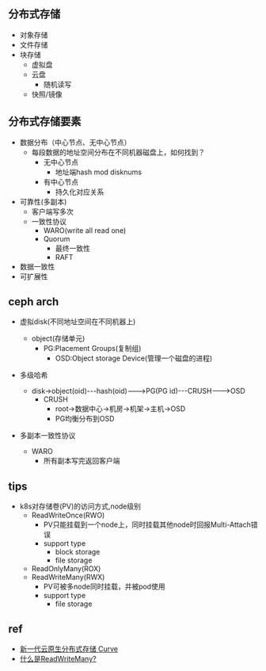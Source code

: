 ## 分布式存储
+ 对象存储
+ 文件存储
+ 块存储
    + 虚拟盘
    + 云盘
        + 随机读写
    + 快照/镜像

## 分布式存储要素
+ 数据分布（中心节点、无中心节点）
    + 每段数据的地址空间分布在不同机器磁盘上，如何找到？
        + 无中心节点
            + 地址端hash mod disknums
        + 有中心节点
            + 持久化对应关系
+ 可靠性(多副本)
    + 客户端写多次
    + 一致性协议
        + WARO(write all read one)
        + Quorum
            + 最终一致性
            + RAFT
+ 数据一致性
+ 可扩展性


## ceph arch

+ 虚拟disk(不同地址空间在不同机器上)
    + object(存储单元)
        + PG:Placement Groups(复制组)
            + OSD:Object storage Device(管理一个磁盘的进程)

+ 多级哈希
    + disk->object(oid)---hash(oid)--->PG(PG id)---CRUSH--->OSD
        + CRUSH
            + root->数据中心->机房->机架->主机->OSD
            + PG均衡分布到OSD

+ 多副本一致性协议
    + WARO
        + 所有副本写完返回客户端

## tips
+ k8s对存储卷(PV)的访问方式,node级别
    + ReadWriteOnce(RWO)
        + PV只能挂载到一个node上，同时挂载其他node时回报Multi-Attach错误
        + support type
            + block storage
            + file storage
    + ReadOnlyMany(ROX)
    + ReadWriteMany(RWX)
        + PV可被多node同时挂载，并被pod使用
        + support type
            + file storage

## ref
+ [新一代云原生分布式存储 Curve](https://www.bilibili.com/video/BV1jB4y1v7bo/?spm_id_from=333.999.0.0&vd_source=d3c0a53193a65728ad278e633b3790e5)
+ [什么是ReadWriteMany?](https://cloud.tencent.com/developer/article/1621693)

